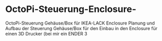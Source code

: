 # OctoPi-Steuerung-Enclosure-
OctoPi-Steuerung Gehäuse/Box für IKEA-LACK Enclosure Planung und Aufbau der Steuerung Gehäuse/Box für den Einbau in den Enclosure für einen 3D Drucker (bei mir ein ENDER 3
